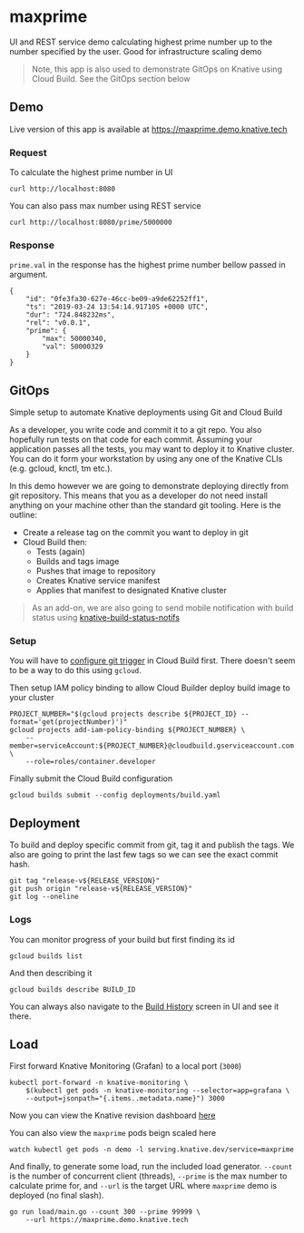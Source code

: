 # maxprime

UI and REST service demo calculating highest prime number up to the number specified by the user. Good for infrastructure scaling demo

> Note, this app is also used to demonstrate GitOps on Knative using Cloud Build. See the GitOps section below

## Demo

Live version of this app is available at
https://maxprime.demo.knative.tech

### Request

To calculate the highest prime number in UI

```
curl http://localhost:8080
```

You can also pass max number using REST service

```
curl http://localhost:8080/prime/5000000
```

### Response

`prime.val` in the response has the highest prime number bellow passed in argument.

```
{
    "id": "0fe3fa30-627e-46cc-be09-a9de62252ff1",
    "ts": "2019-03-24 13:54:14.917105 +0000 UTC",
    "dur": "724.848232ms",
    "rel": "v0.0.1",
    "prime": {
        "max": 50000340,
        "val": 50000329
    }
}
```

## GitOps

Simple setup to automate Knative deployments using Git and Cloud Build

As a developer, you write code and commit it to a git repo. You also hopefully run tests on that code for each commit. Assuming your application passes all the tests, you may want to deploy it to Knative cluster. You can do it form your workstation by using any one of the Knative CLIs (e.g. gcloud, knctl, tm etc.).

In this demo however we are going to demonstrate deploying directly from git repository. This means that you as a developer do not need install anything on your machine other than the standard git tooling. Here is the outline:

* Create a release tag on the commit you want to deploy in git
* Cloud Build then:
  * Tests (again)
  * Builds and tags image
  * Pushes that image to repository
  * Creates Knative service manifest
  * Applies that manifest to designated Knative cluster

> As an add-on, we are also going to send mobile notification with build status using [knative-build-status-notifs](https://github.com/mchmarny/knative-build-status-notifs)

### Setup

You will have to [configure git trigger](https://console.cloud.google.com/cloud-build/triggers/add) in Cloud Build first. There doesn't seem to be a way to do this using `gcloud`.

Then setup IAM policy binding to allow Cloud Builder deploy build image to your cluster

```shell
PROJECT_NUMBER="$(gcloud projects describe ${PROJECT_ID} --format='get(projectNumber)')"
gcloud projects add-iam-policy-binding ${PROJECT_NUMBER} \
    --member=serviceAccount:${PROJECT_NUMBER}@cloudbuild.gserviceaccount.com \
    --role=roles/container.developer
```

Finally submit the Cloud Build configuration

```shell
gcloud builds submit --config deployments/build.yaml
```

## Deployment

To build and deploy specific commit from git, tag it and publish the tags. We also are going to print the last few tags so we can see the exact commit hash.

```shell
git tag "release-v${RELEASE_VERSION}"
git push origin "release-v${RELEASE_VERSION}"
git log --oneline
```

### Logs

You can monitor progress of your build but first finding its id

```shell
gcloud builds list
```

And then describing it

```shell
gcloud builds describe BUILD_ID
```

You can always also navigate to the [Build History](https://console.cloud.google.com/cloud-build/builds) screen in UI and see it there.

## Load


First forward Knative Monitoring (Grafan) to a local port (`3000`)

```shell
kubectl port-forward -n knative-monitoring \
    $(kubectl get pods -n knative-monitoring --selector=app=grafana \
    --output=jsonpath="{.items..metadata.name}") 3000
```

Now you can view the Knative revision dashboard [here](http://localhost:3000/d/im_gFbWik/knative-serving-revision-http-requests?refresh=3s&orgId=1&var-namespace=demo&var-configuration=maxprime&var-revision=All)

You can also view the `maxprime` pods beign scaled here

```shell
watch kubectl get pods -n demo -l serving.knative.dev/service=maxprime
```

And finally, to generate some load, run the included load generator. `--count` is the number of concurrent client (threads), `--prime` is the max number to calculate prime for, and `--url` is the target URL where `maxprime` demo is deployed (no final slash).

```
go run load/main.go --count 300 --prime 99999 \
    --url https://maxprime.demo.knative.tech
```